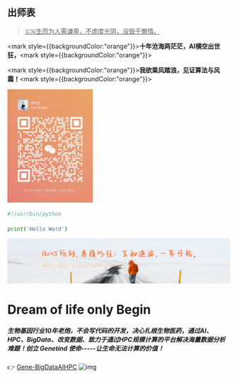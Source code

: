 ## 出师表

> <u>🇨🇳生而为人需谦卑，不虚度光阴，没毁于懒惰。</u>

<mark style={{backgroundColor:"orange"}}><b>十年沧海两茫茫，AI横空出世狂，</b></mark><mark style={{backgroundColor:"orange"}}></mark>

<mark style={{backgroundColor:"orange"}}><b>我欲乘风踏浪，见证算法与风霜！</b></mark><mark style={{backgroundColor:"orange"}}></mark>

<img src="../assets/Wechat.jpeg" alt="Wechat" style="zoom:25%;" />

```python
#!/usr/bin/python

print('Hello Word')
```

![](../assets/flag.png)  

# Dream of life only Begin

##### 生物基因行业10年老炮，不会写代码的开发，决心扎根生物医药，通过AI、HPC、BigData、改变数据、致力于通过HPC规模计算的平台解决海量数据分析难题！创立 Genetind 使命-----让生命无法计算的价值！

👉 [Gene-BigDataAIHPC](https://www.genetind.com) ![img](https://www.genetind.com/assets/img/hero-img.png)



